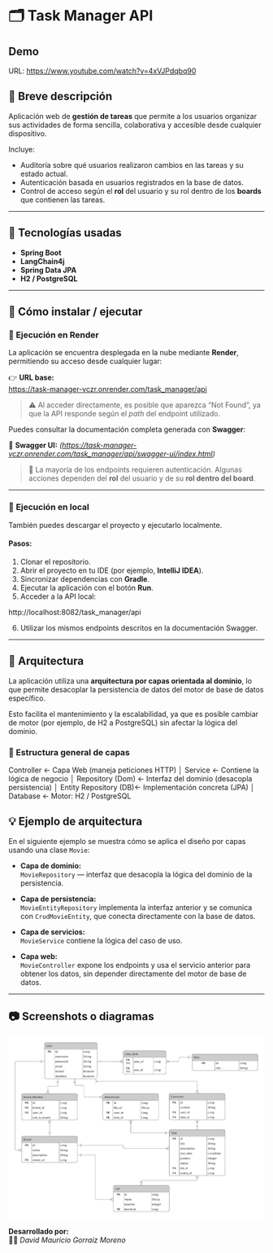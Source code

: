 # 🗂️ Task Manager API

## Demo

URL: https://www.youtube.com/watch?v=4xVJPdqbq90

## 📖 Breve descripción  

Aplicación web de **gestión de tareas** que permite a los usuarios organizar sus actividades de forma sencilla, colaborativa y accesible desde cualquier dispositivo.  

Incluye:
- Auditoría sobre qué usuarios realizaron cambios en las tareas y su estado actual.  
- Autenticación basada en usuarios registrados en la base de datos.  
- Control de acceso según el **rol** del usuario y su rol dentro de los **boards** que contienen las tareas.  

---

## 🧰 Tecnologías usadas  

- **Spring Boot**  
- **LangChain4j**  
- **Spring Data JPA**  
- **H2 / PostgreSQL**  

---

## 🚀 Cómo instalar / ejecutar  

### 🔹 Ejecución en Render  

La aplicación se encuentra desplegada en la nube mediante **Render**, permitiendo su acceso desde cualquier lugar:  

👉 **URL base:**  
https://task-manager-vczr.onrender.com/task_manager/api


> ⚠️ Al acceder directamente, es posible que aparezca “Not Found”, ya que la API responde según el *path* del endpoint utilizado.

Puedes consultar la documentación completa generada con **Swagger**:  

📘 **Swagger UI:** *(https://task-manager-vczr.onrender.com/task_manager/api/swagger-ui/index.html)*  

> 🔐 La mayoría de los endpoints requieren autenticación. Algunas acciones dependen del **rol** del usuario y de su **rol dentro del board**.

---

### 🔹 Ejecución en local  

También puedes descargar el proyecto y ejecutarlo localmente.  

#### Pasos:
1. Clonar el repositorio.  
2. Abrir el proyecto en tu IDE (por ejemplo, **IntelliJ IDEA**).  
3. Sincronizar dependencias con **Gradle**.  
4. Ejecutar la aplicación con el botón **Run**.  
5. Acceder a la API local:  

http://localhost:8082/task_manager/api

6. Utilizar los mismos endpoints descritos en la documentación Swagger.  

---

## 🧩 Arquitectura  

La aplicación utiliza una **arquitectura por capas orientada al dominio**, lo que permite desacoplar la persistencia de datos del motor de base de datos específico.  

Esto facilita el mantenimiento y la escalabilidad, ya que es posible cambiar de motor (por ejemplo, de H2 a PostgreSQL) sin afectar la lógica del dominio.

### 🧱 Estructura general de capas

Controller            ← Capa Web (maneja peticiones HTTP)
   │
Service               ← Contiene la lógica de negocio
   │
Repository (Dom)      ← Interfaz del dominio (desacopla persistencia)
   │
Entity Repository (DB)← Implementación concreta (JPA)
   │
Database              ← Motor: H2 / PostgreSQL



## 💡 Ejemplo de arquitectura  

En el siguiente ejemplo se muestra cómo se aplica el diseño por capas usando una clase `Movie`:

- **Capa de dominio:**  
  `MovieRepository` — interfaz que desacopla la lógica del dominio de la persistencia.  

- **Capa de persistencia:**  
  `MovieEntityRepository` implementa la interfaz anterior y se comunica con `CrudMovieEntity`, que conecta directamente con la base de datos.  

- **Capa de servicios:**  
  `MovieService` contiene la lógica del caso de uso.  

- **Capa web:**  
  `MovieController` expone los endpoints y usa el servicio anterior para obtener los datos, sin depender directamente del motor de base de datos.

---

## 📷 Screenshots o diagramas  

![Diagrama de base de datos](./Gestor%20de%20tareas.png)


**Desarrollado por:**  
👨‍💻 *David Mauricio Gorraiz Moreno*  
